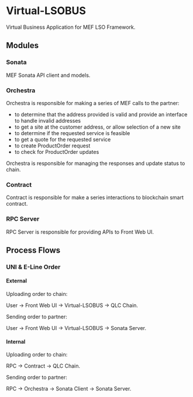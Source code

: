 # Virtual-LSOBUS
Virtual Business Application for MEF LSO Framework.

## Modules
### Sonata
MEF Sonata API client and models.

### Orchestra

Orchestra is responsible for making a series of MEF calls to the partner:
- to determine that the address provided is valid and provide an interface to handle invalid addresses
- to get a site at the customer address, or allow selection of a new site
- to determine if the requested service is feasible
- to get a quote for the requested service
- to create ProductOrder request
- to check for ProductOrder updates

Orchestra is responsible for managing the responses and update status to chain.

### Contract
Contract is responsible for make a series interactions to blockchain smart contract.

### RPC Server
RPC Server is responsible for providing APIs to Front Web UI.

## Process Flows

### UNI & E-Line Order
#### External
Uploading order to chain:

User -> Front Web UI -> Virtual-LSOBUS -> QLC Chain.

Sending order to partner:

User -> Front Web UI -> Virtual-LSOBUS -> Sonata Server.

#### Internal
Uploading order to chain:

RPC -> Contract -> QLC Chain.

Sending order to partner:

RPC -> Orchestra -> Sonata Client -> Sonata Server.

